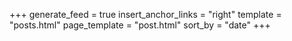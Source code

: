 +++
generate_feed = true
insert_anchor_links = "right"
template = "posts.html"
page_template = "post.html"
sort_by = "date"
+++

